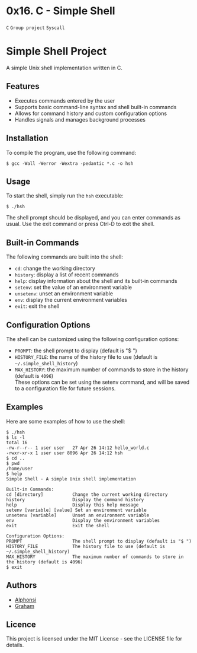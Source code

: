 # 0x16. C - Simple Shell <br/>
`C`
`Group project`
`Syscall`

# Simple Shell Project

A simple Unix shell implementation written in C.

## Features
- Executes commands entered by the user
- Supports basic command-line syntax and shell built-in     commands
- Allows for command history and custom configuration options
- Handles signals and manages background processes

## Installation

To compile the program, use the following command:

`$ gcc -Wall -Werror -Wextra -pedantic *.c -o hsh`

## Usage
To start the shell, simply run the `hsh` executable:

`$ ./hsh`

The shell prompt should be displayed, and you can enter commands as usual. Use the exit command or press Ctrl-D to exit the shell.

## Built-in Commands
The following commands are built into the shell:

- `cd`: change the working directory
- `history`: display a list of recent commands
- `help`: display information about the shell and its built-in commands
- `setenv`: set the value of an environment variable
- `unsetenv`: unset an environment variable
- `env`: display the current environment variables
- `exit`: exit the shell

## Configuration Options
The shell can be customized using the following configuration options:

- `PROMPT`: the shell prompt to display (default is "$ ")
- `HISTORY_FILE`: the name of the history file to use (default is `~/.simple_shell_history`)
- `MAX_HISTORY`: the maximum number of commands to store in the history (default is `4096`)</br>
These options can be set using the setenv command, and will be saved to a configuration file for future sessions.

## Examples
Here are some examples of how to use the shell:

```
$ ./hsh
$ ls -l
total 16
-rw-r--r-- 1 user user   27 Apr 26 14:12 hello_world.c
-rwxr-xr-x 1 user user 8096 Apr 26 14:12 hsh
$ cd ..
$ pwd
/home/user
$ help
Simple Shell - A simple Unix shell implementation

Built-in Commands:
cd [directory]           Change the current working directory
history                  Display the command history
help                     Display this help message
setenv [variable] [value] Set an environment variable
unsetenv [variable]      Unset an environment variable
env                      Display the environment variables
exit                     Exit the shell

Configuration Options:
PROMPT                   The shell prompt to display (default is "$ ")
HISTORY_FILE             The history file to use (default is ~/.simple_shell_history)
MAX_HISTORY              The maximum number of commands to store in the history (default is 4096)
$ exit

```

## Authors
- [Alphonsi](https://github.com/alphonsi)
- [Graham](https://github.com/olusiekwin)


## Licence
This project is licensed under the MIT License - see the LICENSE file for details.